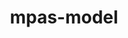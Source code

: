 ---
title: "mpas-model"
layout: cache
categories: [package, v0.18.1]
meta: {"versions": ["7.1"], "compilers": ["gcc@=7.3.1"], "oss": ["amzn2"], "platforms": ["linux"], "targets": ["aarch64", "graviton2", "x86_64_v3", "x86_64_v4"], "stacks": ["aws-isc", "aws-isc-aarch64", "root"], "num_specs": 4, "num_specs_by_stack": {"aws-isc": 2, "root": 4, "aws-isc-aarch64": 2}}
spec_details: [{"hash": "7leza3oqvugjaspfi34kqk2rrz7dusva", "compiler": "gcc@=7.3.1", "versions": ["7.1"], "os": "amzn2", "platform": "linux", "target": "x86_64_v3", "variants": [], "stacks": ["aws-isc", "root"], "size": "-", "tarball": "https://binaries.spack.io/v0.18.1/build_cache/linux-amzn2-x86_64_v3/gcc-7.3.1/mpas-model-7.1/linux-amzn2-x86_64_v3-gcc-7.3.1-mpas-model-7.1-7leza3oqvugjaspfi34kqk2rrz7dusva.spack"}, {"hash": "iwzud4cgb2wmevmvmqfkzttbhtbzfdlx", "compiler": "gcc@=7.3.1", "versions": ["7.1"], "os": "amzn2", "platform": "linux", "target": "graviton2", "variants": [], "stacks": ["root", "aws-isc-aarch64"], "size": "-", "tarball": "https://binaries.spack.io/v0.18.1/build_cache/linux-amzn2-graviton2/gcc-7.3.1/mpas-model-7.1/linux-amzn2-graviton2-gcc-7.3.1-mpas-model-7.1-iwzud4cgb2wmevmvmqfkzttbhtbzfdlx.spack"}, {"hash": "tsyxcttudfyb3gy6gy3isg6rlm6rvuyv", "compiler": "gcc@=7.3.1", "versions": ["7.1"], "os": "amzn2", "platform": "linux", "target": "aarch64", "variants": [], "stacks": ["root", "aws-isc-aarch64"], "size": "-", "tarball": "https://binaries.spack.io/v0.18.1/build_cache/linux-amzn2-aarch64/gcc-7.3.1/mpas-model-7.1/linux-amzn2-aarch64-gcc-7.3.1-mpas-model-7.1-tsyxcttudfyb3gy6gy3isg6rlm6rvuyv.spack"}, {"hash": "hrv372uqqjg6ez4tjv2pjz42oyxzf4qe", "compiler": "gcc@=7.3.1", "versions": ["7.1"], "os": "amzn2", "platform": "linux", "target": "x86_64_v4", "variants": [], "stacks": ["aws-isc", "root"], "size": "-", "tarball": "https://binaries.spack.io/v0.18.1/build_cache/linux-amzn2-x86_64_v4/gcc-7.3.1/mpas-model-7.1/linux-amzn2-x86_64_v4-gcc-7.3.1-mpas-model-7.1-hrv372uqqjg6ez4tjv2pjz42oyxzf4qe.spack"}]
---